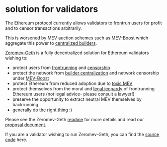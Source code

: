 # solution for validators

The Ethereum protocol currently allows validators to frontrun users for profit and to censor transactions arbitrarily.

This is worsened by MEV auction schemes such as [MEV-Boost](https://ethresear.ch/t/mev-boost-merge-ready-flashbots-architecture) which aggregate this power to [centralized builders](https://ethresear.ch/t/two-slot-proposer-builder-separation/10980/10).

[Zeromev-Geth](https://github.com/zeromev/zeromev-geth) is a fully decentralized solution for Ethereum validators wishing to: 
- protect users from [frontrunning](https://info.zeromev.org/terms#frontrunning) and [censorship](https://info.zeromev.org/terms#censorship)
- protect the network from [builder centralization](https://ethresear.ch/t/two-slot-proposer-builder-separation/10980/10) and network censorship under [MEV-Boost](https://ethresear.ch/t/mev-boost-merge-ready-flashbots-architecture)
- protect Ethereum from reduced adoption due to [toxic MEV](https://info.zeromev.org/terms.html#toxic-mev)
- protect themselves from the moral and [legal jeopardy](https://papers.ssrn.com/sol3/papers.cfm?abstract_id=4187752) of frontrunning Ethereum users (not legal advice- please consult a lawyer!)
- preserve the opportunity to extract neutral MEV themselves by backrunning
- generally [do the right thing](https://youtu.be/739XYgoA-x8?t=31) :)

Please see the Zeromev-Geth [readme](https://github.com/zeromev/zeromev-geth/blob/master/README.md) for more details and read our [proposal document](https://info.zeromev.org/zmgeth-proposal.html).

If you are a validator wishing to run Zeromev-Geth, you can find the [source code](https://github.com/zeromev/zeromev-geth) here.
